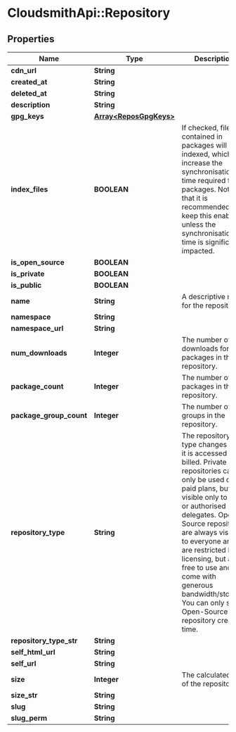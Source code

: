 # CloudsmithApi::Repository

## Properties
Name | Type | Description | Notes
------------ | ------------- | ------------- | -------------
**cdn_url** | **String** |  | [optional] 
**created_at** | **String** |  | [optional] 
**deleted_at** | **String** |  | [optional] 
**description** | **String** |  | [optional] 
**gpg_keys** | [**Array&lt;ReposGpgKeys&gt;**](ReposGpgKeys.md) |  | [optional] 
**index_files** | **BOOLEAN** | If checked, files contained in packages will be indexed, which increase the synchronisation time required for packages. Note that it is recommended you keep this enabled unless the synchronisation time is significantly impacted. | [optional] 
**is_open_source** | **BOOLEAN** |  | [optional] 
**is_private** | **BOOLEAN** |  | [optional] 
**is_public** | **BOOLEAN** |  | [optional] 
**name** | **String** | A descriptive name for the repository. | 
**namespace** | **String** |  | 
**namespace_url** | **String** |  | [optional] 
**num_downloads** | **Integer** | The number of downloads for packages in the repository. | [optional] 
**package_count** | **Integer** | The number of packages in the repository. | [optional] 
**package_group_count** | **Integer** | The number of groups in the repository. | [optional] 
**repository_type** | **String** | The repository type changes how it is accessed and billed. Private repositories can only be used on paid plans, but are visible only to you or authorised delegates. Open-Source repositories are always visible to everyone and are restricted by licensing, but are free to use and come with generous bandwidth/storage. You can only select Open-Source at repository creation time. | [optional] 
**repository_type_str** | **String** |  | [optional] 
**self_html_url** | **String** |  | [optional] 
**self_url** | **String** |  | [optional] 
**size** | **Integer** | The calculated size of the repository. | [optional] 
**size_str** | **String** |  | [optional] 
**slug** | **String** |  | 
**slug_perm** | **String** |  | [optional] 


